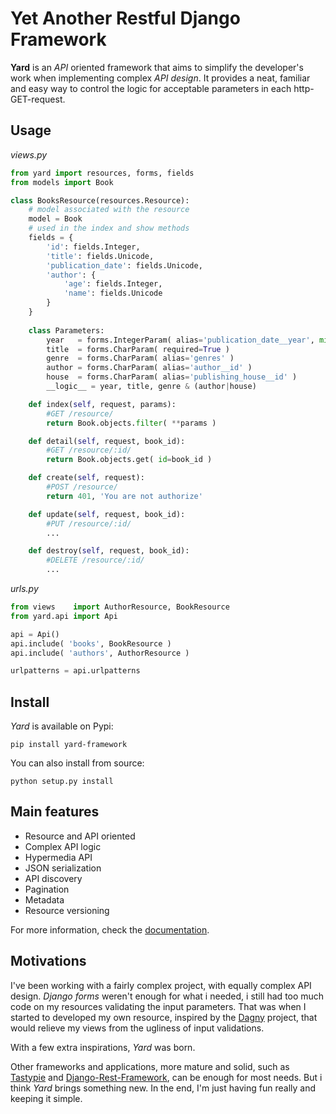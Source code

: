 # Yet Another Restful Django Framework

**Yard** is an *API* oriented framework that aims to simplify the developer's work when implementing complex *API design*. It provides a neat, familiar and easy way to control the logic for acceptable parameters in each http-GET-request.


## Usage

*views.py*

```python
from yard import resources, forms, fields
from models import Book

class BooksResource(resources.Resource):
    # model associated with the resource
    model = Book
    # used in the index and show methods
    fields = {
        'id': fields.Integer, 
        'title': fields.Unicode, 
        'publication_date': fields.Unicode, 
        'author': {
            'age': fields.Integer,
            'name': fields.Unicode
        }        
    }
    
    class Parameters:
        year   = forms.IntegerParam( alias='publication_date__year', min=1970, max=2012 )
        title  = forms.CharParam( required=True )
        genre  = forms.CharParam( alias='genres' )
        author = forms.CharParam( alias='author__id' )
        house  = forms.CharParam( alias='publishing_house__id' )
        __logic__ = year, title, genre & (author|house)

    def index(self, request, params):
        #GET /resource/
        return Book.objects.filter( **params )

    def detail(self, request, book_id):
        #GET /resource/:id/
        return Book.objects.get( id=book_id )

    def create(self, request):
        #POST /resource/
        return 401, 'You are not authorize'

    def update(self, request, book_id):
        #PUT /resource/:id/
        ...

    def destroy(self, request, book_id):
        #DELETE /resource/:id/
        ...
```

*urls.py*

```python
from views    import AuthorResource, BookResource
from yard.api import Api

api = Api()
api.include( 'books', BookResource )
api.include( 'authors', AuthorResource )

urlpatterns = api.urlpatterns
```


## Install

*Yard* is available on Pypi:

    pip install yard-framework
    
You can also install from source:

    python setup.py install
    
    
## Main features

- Resource and API oriented 
- Complex API logic
- Hypermedia API
- JSON serialization
- API discovery
- Pagination
- Metadata
- Resource versioning

For more information, check the [documentation](docs/index.md).


## Motivations

I've been working with a fairly complex project, with equally complex API design. *Django forms* weren't enough for what i needed, i still had too much code on my resources validating the input parameters. That was when I started to developed my own resource, inspired by the [Dagny](https://github.com/zacharyvoase/dagny) project, that would relieve my views from the ugliness of input validations.

With a few extra inspirations, *Yard* was born.

Other frameworks and applications, more mature and solid, such as [Tastypie](http://django-tastypie.readthedocs.org/en/latest/) and [Django-Rest-Framework](http://django-rest-framework.org/), can be enough for most needs. But i think *Yard* brings something new. In the end, I'm just having fun really and keeping it simple.

